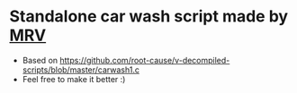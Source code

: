 # Standalone car wash script made by [MRV](https://github.com/MRV6)

- Based on https://github.com/root-cause/v-decompiled-scripts/blob/master/carwash1.c
- Feel free to make it better :)